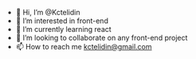 - 👋 Hi, I’m @Kctelidin
- 👀 I’m interested in front-end
- 🌱 I’m currently learning react
- 💞️ I’m looking to collaborate on any front-end project
- 📫 How to reach me kctelidin@gmail.com

<!---
Kctelidin/Kctelidin is a ✨ special ✨ repository because its `README.md` (this file) appears on your GitHub profile.
You can click the Preview link to take a look at your changes.
--->
